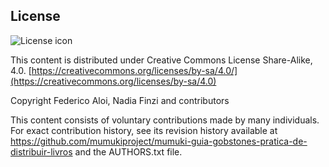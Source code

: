 ## License
![License icon](https://licensebuttons.net/l/by-sa/3.0/88x31.png)

This content is distributed under Creative Commons License Share-Alike, 4.0. [https://creativecommons.org/licenses/by-sa/4.0/](https://creativecommons.org/licenses/by-sa/4.0)

Copyright Federico Aloi, Nadia Finzi and contributors

This content consists of voluntary contributions made by many
individuals. For exact contribution history, see its revision history
available at https://github.com/mumukiproject/mumuki-guia-gobstones-pratica-de-distribuir-livros and the AUTHORS.txt file.

